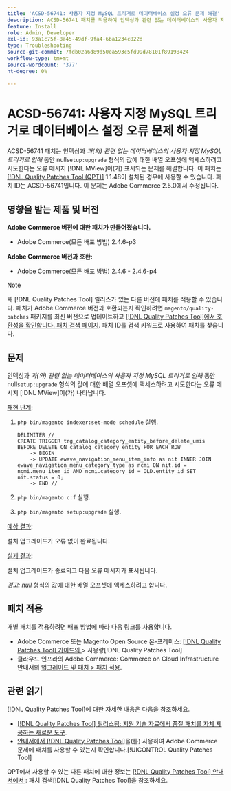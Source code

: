 ```yaml
---
title: 'ACSD-56741: 사용자 지정 MySQL 트리거로 데이터베이스 설정 오류 문제 해결'
description: ACSD-56741 패치를 적용하여 인덱싱과 관련 없는 데이터베이스의 사용자 지정 MySQL 트리거 및  [!DNL MView] (으)로 인해 'setup:upgrade' 동안 null* 유형의 값에 대한 배열 오프셋에 액세스하려고 함*이라는 오류 메시지가 표시되는 Adobe Commerce 문제를 수정하십시오.
feature: Install
role: Admin, Developer
exl-id: 93a1c75f-8a45-49df-9fa4-6ba1234c822d
type: Troubleshooting
source-git-commit: 7fdb02a6d89d50ea593c5fd99d78101f89198424
workflow-type: tm+mt
source-wordcount: '377'
ht-degree: 0%

---
```


# ACSD-56741: 사용자 지정 MySQL 트리거로 데이터베이스 설정 오류 문제 해결

ACSD-56741 패치는 인덱싱과 *과(와) 관련 없는 데이터베이스의 사용자 지정 MySQL 트리거로 인해* 동안 null`setup:upgrade` 형식의 값에 대한 배열 오프셋에 액세스하려고 시도한다는 오류 메시지 [!DNL MView]이(가) 표시되는 문제를 해결합니다. 이 패치는 [[!DNL Quality Patches Tool (QPT)]](https://experienceleague.adobe.com/ko/docs/commerce-operations/tools/quality-patches-tool/quality-patches-tool-to-self-serve-quality-patches) 1.1.48이 설치된 경우에 사용할 수 있습니다. 패치 ID는 ACSD-56741입니다. 이 문제는 Adobe Commerce 2.5.0에서 수정됩니다.

## 영향을 받는 제품 및 버전

**Adobe Commerce 버전에 대한 패치가 만들어졌습니다.**

* Adobe Commerce(모든 배포 방법) 2.4.6-p3

**Adobe Commerce 버전과 호환:**

* Adobe Commerce(모든 배포 방법) 2.4.6 - 2.4.6-p4

>[!NOTE]
>
>새 [!DNL Quality Patches Tool] 릴리스가 있는 다른 버전에 패치를 적용할 수 있습니다. 패치가 Adobe Commerce 버전과 호환되는지 확인하려면 `magento/quality-patches` 패키지를 최신 버전으로 업데이트하고 [[!DNL Quality Patches Tool]에서 호환성을 확인합니다. 패치 검색 페이지](https://experienceleague.adobe.com/tools/commerce-quality-patches/index.html?lang=ko). 패치 ID를 검색 키워드로 사용하여 패치를 찾습니다.

## 문제

인덱싱과 *과(와) 관련 없는 데이터베이스의 사용자 지정 MySQL 트리거로 인해* 동안 null`setup:upgrade` 형식의 값에 대한 배열 오프셋에 액세스하려고 시도한다는 오류 메시지 [!DNL MView]이(가) 나타납니다.

<u>재현 단계</u>:

1. `php bin/magento indexer:set-mode schedule` 실행.

   ```
   DELIMITER //
   CREATE TRIGGER trg_catalog_category_entity_before_delete_umis BEFORE DELETE ON catalog_category_entity FOR EACH ROW
       -> BEGIN
       -> UPDATE ewave_navigation_menu_item_info as nit INNER JOIN ewave_navigation_menu_category_type as ncmi ON nit.id = ncmi.menu_item_id AND ncmi.category_id = OLD.entity_id SET nit.status = 0;
       -> END //
   ```

1. `php bin/magento c:f` 실행.
1. `php bin/magento setup:upgrade` 실행.

<u>예상 결과</u>:

설치 업그레이드가 오류 없이 완료됩니다.

<u>실제 결과</u>:

설치 업그레이드가 종료되고 다음 오류 메시지가 표시됩니다.

*경고: null* 형식의 값에 대한 배열 오프셋에 액세스하려고 합니다.

## 패치 적용

개별 패치를 적용하려면 배포 방법에 따라 다음 링크를 사용합니다.

* Adobe Commerce 또는 Magento Open Source 온-프레미스: [[!DNL Quality Patches Tool]  가이드의 ](/help/tools/quality-patches-tool/usage.md)> 사용량[!DNL Quality Patches Tool]
* 클라우드 인프라의 Adobe Commerce: Commerce on Cloud Infrastructure 안내서의 [업그레이드 및 패치 > 패치 적용](https://experienceleague.adobe.com/docs/commerce-cloud-service/user-guide/develop/upgrade/apply-patches.html?lang=ko).

## 관련 읽기

[!DNL Quality Patches Tool]에 대한 자세한 내용은 다음을 참조하세요.

* [[!DNL Quality Patches Tool] 릴리스됨: 지원 기술 자료에서 품질 패치를 자체 제공하는 새로운 도구](https://experienceleague.adobe.com/ko/docs/commerce-operations/tools/quality-patches-tool/quality-patches-tool-to-self-serve-quality-patches).
* [ 안내서에서  [!DNL Quality Patches Tool]](/help/tools/quality-patches-tool/patches-available-in-qpt/check-patch-for-magento-issue-with-magento-quality-patches.md)을(를) 사용하여 Adobe Commerce 문제에 패치를 사용할 수 있는지 확인합니다.[!UICONTROL Quality Patches Tool]


QPT에서 사용할 수 있는 다른 패치에 대한 정보는 [[!DNL Quality Patches Tool] 안내서에서 ](https://experienceleague.adobe.com/tools/commerce-quality-patches/index.html?lang=ko): 패치 검색[!DNL Quality Patches Tool]을 참조하세요.

